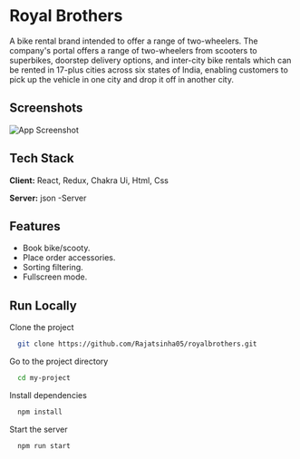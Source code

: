 
# Royal Brothers



A bike rental brand intended to offer a range of two-wheelers. The company's portal offers a range of two-wheelers from scooters to superbikes, doorstep delivery options, and inter-city bike rentals which can be rented in 17-plus cities across six states of India, enabling customers to pick up the vehicle in one city and drop it off in another city.





## Screenshots

![App Screenshot](https://content.jdmagicbox.com/comp/coimbatore/b4/0422px422.x422.170619141528.w6b4/catalogue/royal-brothers-gopalapuram-coimbatore-u1dsk.jpg?clr=444422)




## Tech Stack

**Client:** React, Redux, Chakra Ui, Html, Css

**Server:** json -Server


## Features

- Book bike/scooty.
- Place order accessories.
- Sorting filtering.
- Fullscreen mode.



## Run Locally

Clone the project

```bash
  git clone https://github.com/Rajatsinha05/royalbrothers.git
```

Go to the project directory

```bash
  cd my-project
```

Install dependencies

```bash
  npm install
```

Start the server

```bash
  npm run start
```

